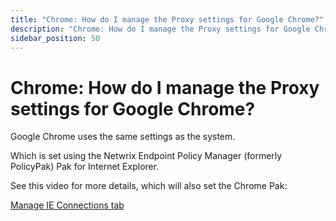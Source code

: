 ```yaml
---
title: "Chrome: How do I manage the Proxy settings for Google Chrome?"
description: "Chrome: How do I manage the Proxy settings for Google Chrome?"
sidebar_position: 50
---
```


# Chrome: How do I manage the Proxy settings for Google Chrome?

Google Chrome uses the same settings as the system.

Which is set using the Netwrix Endpoint Policy Manager (formerly PolicyPak) Pak for Internet
Explorer.

See this video for more details, which will also set the Chrome Pak:

[Manage IE Connections tab](/docs/endpointpolicymanager/components/applicationsettingsmanager/videos/internetexplorer/connectionstab.md)
